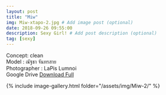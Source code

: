 ```yaml
---
layout: post
title: "Miw"
img: Miw-xtapo-2.jpg # Add image post (optional)
date: 2018-09-26 09:55:00
description: Sexy Girl! # Add post description (optional)
tag: [sexy]
---
```

Concept: clean  
Model : ณัฐชา จันทรสาย  
Photographer : LaPis Lumnoi  
Google Drive [Download Full](http://gestyy.com/e0Ktpb)      

{% include image-gallery.html folder="/assets/img/Miw-2/" %}
